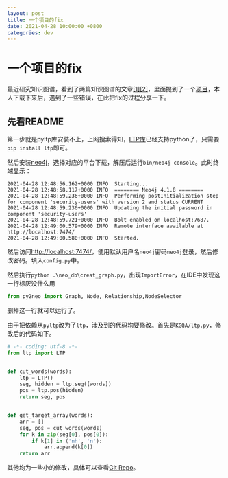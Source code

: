 ```yaml
---
layout: post
title: 一个项目的fix
date: 2021-04-28 10:00:00 +0800
categories: dev
---
```

# 一个项目的fix

最近研究知识图谱，看到了两篇知识图谱的文章[[1]](https://zhuanlan.zhihu.com/p/337115405)[[2]](https://zhuanlan.zhihu.com/p/360877984)，里面提到了一个[项目](https://github.com/chizhu/KGQA_HLM)，本人下载下来后，遇到了一些错误，在此把fix的过程分享一下。

## 先看README

第一步就是pyltp库安装不上，上网搜索得知，[LTP库](https://ltp.ai/docs/quickstart.html)已经支持python了，只需要`pip install ltp`即可。

然后安装[neo4j](https://neo4j.com/download-center/#community)，选择对应的平台下载，解压后运行`bin/neo4j console`。此时终端显示：

```shell
2021-04-28 12:48:56.162+0000 INFO  Starting...
2021-04-28 12:48:58.117+0000 INFO  ======== Neo4j 4.1.8 ========
2021-04-28 12:48:59.236+0000 INFO  Performing postInitialization step for component 'security-users' with version 2 and status CURRENT
2021-04-28 12:48:59.236+0000 INFO  Updating the initial password in component 'security-users'
2021-04-28 12:48:59.721+0000 INFO  Bolt enabled on localhost:7687.
2021-04-28 12:49:00.579+0000 INFO  Remote interface available at http://localhost:7474/
2021-04-28 12:49:00.580+0000 INFO  Started.
```

然后访问[http://localhost:7474/](http://localhost:7474/)，使用默认用户名`neo4j`密码`neo4j`登录，然后修改密码。填入`config.py`中。

然后执行`python .\neo_db\creat_graph.py`，出现`ImportError`，在IDE中发现这一行标灰没什么用

```python
from py2neo import Graph, Node, Relationship,NodeSelector
```

删掉这一行就可以运行了。

由于把依赖从`pyltp`改为了`ltp`，涉及到的代码均要修改。首先是`KGQA/ltp.py`，修改后的代码如下。

```python
# -*- coding: utf-8 -*-
from ltp import LTP


def cut_words(words):
    ltp = LTP()
    seg, hidden = ltp.seg([words])
    pos = ltp.pos(hidden)
    return seg, pos


def get_target_array(words):
    arr = []
    seg, pos = cut_words(words)
    for k in zip(seg[0], pos[0]):
        if k[1] in ('nh', 'n'):
            arr.append(k[0])
    return arr
```

其他均为一些小的修改，具体可以查看[Git Repo](https://github.com/soda92/KGQA-HLM)。
